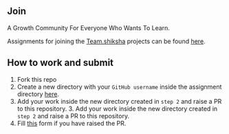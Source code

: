 ## Join
A Growth Community For Everyone Who Wants To Learn.

Assignments for joining the [Team.shiksha](https://team.shiksha) projects can be found [here](./Assignment%2012%20Jan%20Twitter%20live/commit.7z).

## How to work and submit

1. Fork this repo
2. Create a new directory with your `GitHub username` inside the assignment directory [here](./Assignment%2026%20Feb%20Twitter%20live/).
3. Add your work inside the new directory created in `step 2` and raise a PR to this repository.	3. Add your work inside the new directory created in `step 2` and raise a PR to this repository.
4. Fill [this](https://forms.gle/aSC8Y7QbsbK9dX177) form if you have raised the PR.
